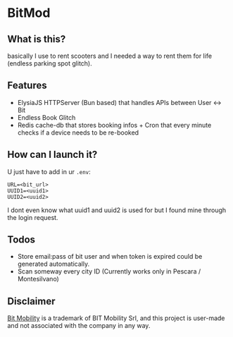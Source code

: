 # BitMod

## What is this?
basically I use to rent scooters and I needed a way to rent them for life (endless parking spot glitch).

## Features

- ElysiaJS HTTPServer (Bun based) that handles APIs between User <-> Bit
- Endless Book Glitch
- Redis cache-db that stores booking infos + Cron that every minute checks if a device needs to be re-booked

## How can I launch it?
U just have to add in ur `.env`:

```
URL=<bit_url>
UUID1=<uuid1>
UUID2=<uuid2>
```

I dont even know what uuid1 and uuid2 is used for but I found mine through the login request.

## Todos

- Store email:pass of bit user and when token is expired could be generated automatically.
- Scan someway every city ID (Currently works only in Pescara / Montesilvano)

## Disclaimer
[Bit Mobility](https://bitmobility.it/) is a trademark of BIT Mobility Srl, and this project is user-made and not associated with the company in any way.
